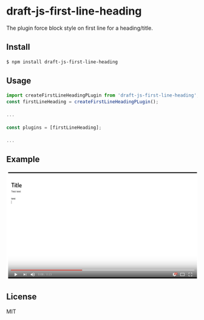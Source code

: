 # draft-js-first-line-heading
The plugin force block style on first line for a heading/title.

## Install

```bash
$ npm install draft-js-first-line-heading
```

## Usage

```js
import createFirstLineHeadingPLugin from 'draft-js-first-line-heading';
const firstLineHeading = createFirstLineHeadingPLugin();

...

const plugins = [firstLineHeading];

...

```

## Example

[![Video demo](https://raw.githubusercontent.com/null-none/draft-js-first-line-heading/master/Preview.png)](https://www.youtube.com/watch?v=C3_UlTk40Nc "Video demo")


## License
MIT

